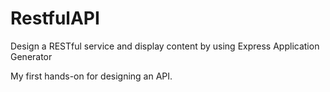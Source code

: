 # RestfulAPI
Design a RESTful service and display content by using Express Application Generator


My first hands-on for designing an API.
